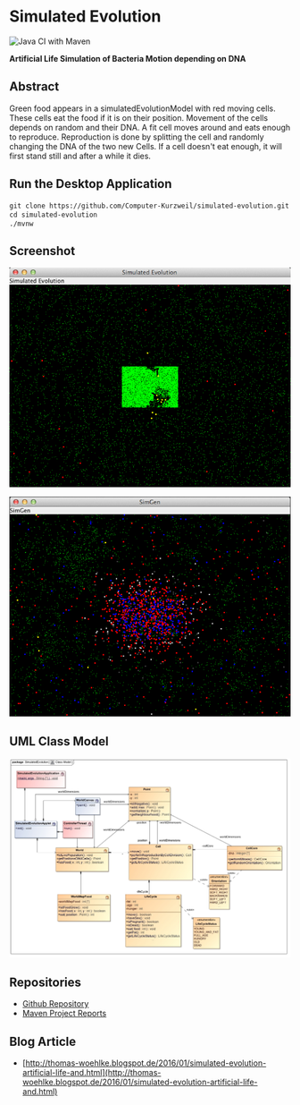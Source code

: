 # Simulated Evolution

![Java CI with Maven](https://github.com/Computer-Kurzweil/simulated-evolution/workflows/Java%20CI%20with%20Maven/badge.svg)

**Artificial Life Simulation of Bacteria Motion depending on DNA**

## Abstract

Green food appears in a simulatedEvolutionModel with red moving cells. These cells eat the food if it is on their position.
Movement of the cells depends on random and their DNA. A fit cell moves around and eats enough to reproduce.
Reproduction is done by splitting the cell and randomly changing the DNA of the two new Cells.
If a cell doesn't eat enough, it will first stand still and after a while it dies.


## Run the Desktop Application

```
git clone https://github.com/Computer-Kurzweil/simulated-evolution.git
cd simulated-evolution
./mvnw
```

## Screenshot

![Early Screen](src/main/resources/img/screen1.png)

![Later Screen](src/main/resources/img/screen2.png)


## UML Class Model

![UML Class Model](src/main/resources/img/Class_Model.jpg)


## Repositories
* [Github Repository](https://github.com/Computer-Kurzweil/simulated-evolution)
* [Maven Project Reports](https://java.woehlke.org/simulated-evolution)

## Blog Article
* [http://thomas-woehlke.blogspot.de/2016/01/simulated-evolution-artificial-life-and.html](http://thomas-woehlke.blogspot.de/2016/01/simulated-evolution-artificial-life-and.html)
